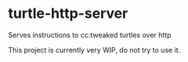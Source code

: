 # turtle-http-server
Serves instructions to cc:tweaked turtles over http

This project is currently very WIP, do not try to use it.
